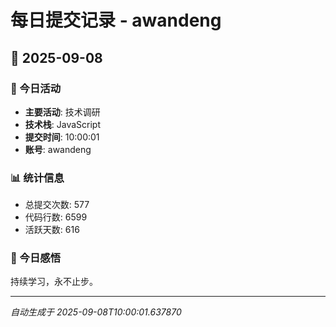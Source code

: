# 每日提交记录 - awandeng

## 📅 2025-09-08

### 🎯 今日活动
- **主要活动**: 技术调研
- **技术栈**: JavaScript
- **提交时间**: 10:00:01
- **账号**: awandeng

### 📊 统计信息
- 总提交次数: 577
- 代码行数: 6599
- 活跃天数: 616

### 💭 今日感悟
持续学习，永不止步。

---
*自动生成于 2025-09-08T10:00:01.637870*
